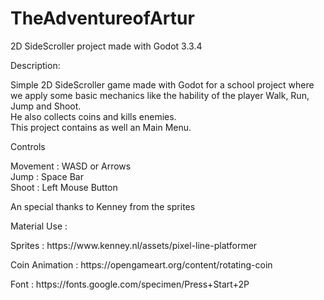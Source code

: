 # TheAdventureofArtur
2D SideScroller project made with Godot 3.3.4


Description:

Simple 2D SideScroller game made with Godot for a school project where we apply some basic mechanics like the hability of the player Walk, Run, Jump and Shoot. 
<br>
He also collects coins and kills enemies.
<br>
This project contains as well an Main Menu.

Controls 

Movement : WASD or Arrows
<br>
Jump : Space Bar
<br>
Shoot : Left Mouse Button
  

An special thanks to Kenney from the sprites 

Material Use :

  <p>Sprites : https://www.kenney.nl/assets/pixel-line-platformer</p>
  <p>Coin Animation : https://opengameart.org/content/rotating-coin</p>
  <p>Font : https://fonts.google.com/specimen/Press+Start+2P</p>

